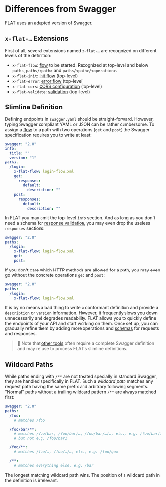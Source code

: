 # Differences from Swagger

FLAT uses an adapted version of Swagger.

## `x-flat-…` Extensions

First of all, several extensions named `x-flat-…` are recognized on different levels of the definition:

* `x-flat-flow`: [flow](routing.md#assigning-flat-flows) to be started. Recognized at top-level and below `paths`, `paths/<path>` and `paths/<path>/<operation>`.
* `x-flat-init`: [init flow](routing.md#init-flow) (top-level)
* `x-flat-error`: [error flow](routing.md#error-flow) (top-level)
* `x-flat-cors`: [CORS configuration](cors.md) (top-level)
* `x-flat-validate`: [validation](validation.md) (top-level)

## Slimline Definition

Defining endpoints in `swagger.yaml` should be straight-forward. However, typing Swagger compliant YAML or JSON can be rather cumbersome. To assign a [flow](routing.md#assigning-flat-flows) to a path with two operations (`get` and `post`) the Swagger specification requires you to write at least:

```yaml
swagger: "2.0"
info:
  title: ""
  version: "1"
paths:
  /login:
    x-flat-flow: login-flow.xml
    get:
      responses:
        default:
          description: ""
    post:
      responses:
        default:
          description: ""
```

In FLAT you may omit the top-level `info` section. And as long as you don't need a schema for [response validation](validation.md), you may even drop the useless `responses` sections:

```yaml
swagger: "2.0"
paths:
  /login:
    x-flat-flow: login-flow.xml
    get:
    post:
```

If you don't care which HTTP methods are allowed for a path, you may even go without the concrete operations `get` and `post`:

```yaml
swagger: "2.0"
paths:
  /login:
    x-flat-flow: login-flow.xml
```

It is by no means a bad thing to write a conformant definition and provide a `description` or `version` information. However, it frequently slows you down unnecessarily and degrades readability.
FLAT allows you to quickly define the endpoints of your API and start working on them. Once set up, you can gradually refine them by adding more operations and [schemas](validation.md) for requests and responses.

> 📎 Note that [other tools](/cookbook/swagger-docs.md) often require a complete Swagger definition and may refuse to process FLAT's slimline definitions.

## Wildcard Paths

While paths ending with `/**` are not treated specially in standard Swagger, they are handled specifically in FLAT. Such a _wildcard path_ matches any request path having the same prefix and arbitrary following segments. "Normal" paths without a trailing wildcard pattern `/**` are always matched first:

```yaml
swagger: "2.0"
paths:
  /foo:
    # matches /foo

  /foo/bar/**:
    # matches /foo/bar, /foo/bar/…, /foo/bar/…/…, etc., e.g. /foo/bar/1
    # but not e.g. /foo/bar1

  /foo/**:
    # matches /foo/…, /foo/…/…, etc., e.g. /foo/qux

  /**:
    # matches everything else, e.g. /bar
```

The longest matching wildcard path wins. The position of a wildcard path in the definition is irrelevant.
